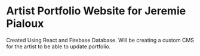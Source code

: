 # Artist Portfolio Website for Jeremie Pialoux

Created Using React and Firebase Database. Will be creating a custom CMS for the artist to be able to update portfolio.